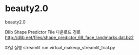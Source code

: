 # beauty2.0
beauty2.0

Dlib Shape Predictor File 다운로드 경로
http://dlib.net/files/shape_predictor_68_face_landmarks.dat.bz2


파일 실행
streamlit run virtual_makeup_streamlit_trial.py
